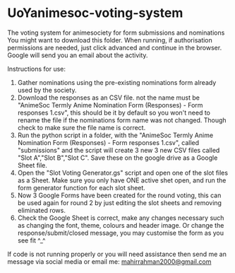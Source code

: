 # UoYanimesoc-voting-system
The voting system for animesociety for form submissions and nominations
You might want to download this folder.
When running, if authorisation permissions are needed, just click advanced and continue in the browser. Google will send you an email about the activity.

Instructions for use:
1. Gather nominations using the pre-existing nominations form already used by the society.
2. Download the responses as an CSV file. not the name must be "AnimeSoc Termly Anime Nomination Form (Responses) - Form responses 1.csv", 
   this should be it by default so you won't need to rename the file if the nominations form name was not changed. Though check to make sure the file name
   is correct.
3. Run the python script in a folder, with the "AnimeSoc Termly Anime Nomination Form (Responses) - Form responses 1.csv", called "submissions" and the script will create 3 new      3 new CSV files called "Slot A","Slot B","Slot C". Save these on the google drive as a Google Sheet file. 
4. Open the "Slot Voting Generator.gs" script and open one of the slot files as a Sheet. Make sure you only have ONE active shet open, and run the form generator function for each 
   slot sheet.
5. Now 3 Google Forms have been created for the round voting, this can be used again for round 2 by just editing the slot sheets and removing eliminated rows.
6. Check the Google Sheet is correct, make any changes necessary such as changing the font, theme, colours and header image. Or change the response/submit/closed message, you may    customise the form as you see fit ^_^

If code is not running properly or you will need assistance then send me an message via social media or email me: mahirrahman2000@gmail.com
